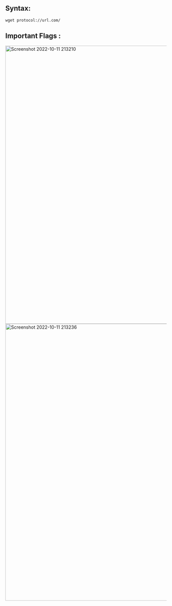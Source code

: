 ## Syntax: 

```
wget protocol://url.com/
```

## Important Flags :

<img width="868" alt="Screenshot 2022-10-11 213210" src="https://user-images.githubusercontent.com/90236635/195142400-9c0b5719-ed98-4e4f-9f35-900dd64f7e08.png">
<img width="864" alt="Screenshot 2022-10-11 213236" src="https://user-images.githubusercontent.com/90236635/195142491-122d4edb-390b-40b3-94ef-10ed7583b390.png">
